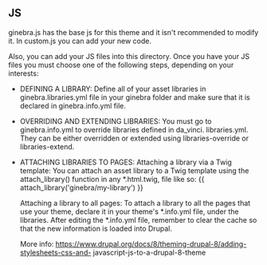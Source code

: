 JS
--

ginebra.js has the base js for this theme and it isn't recommended to modify
it. In custom.js you can add your new code.

Also, you can add your JS files into this directory.
Once you have your JS files you must choose one of the following steps,
depending on your interests:

- DEFINING A LIBRARY:
  Define all of your asset libraries in ginebra.libraries.yml file in your
  ginebra folder and make sure that it is declared in ginebra.info.yml file.

- OVERRIDING AND EXTENDING LIBRARIES:
  You must go to ginebra.info.yml to override libraries defined in da_vinci.
  libraries.yml. They can be either overridden or extended using
  libraries-override or libraries-extend.

- ATTACHING LIBRARIES TO PAGES:
  Attaching a library via a Twig template:
  You can attach an asset library to a Twig template using the attach_library()
  function in any *.html.twig, file like so:
  {{ attach_library('ginebra/my-library') }}

  Attaching a library to all pages:
  To attach a library to all the pages that use your theme, declare it in your
  theme's *.info.yml file, under the libraries.
  After editing the *.info.yml file, remember to clear the cache so that the
  new information is loaded into Drupal.

  More info:
  https://www.drupal.org/docs/8/theming-drupal-8/adding-stylesheets-css-and-
  javascript-js-to-a-drupal-8-theme
